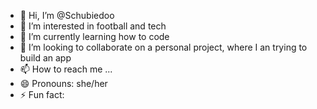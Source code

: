- 👋 Hi, I’m @Schubiedoo
- 👀 I’m interested in football and tech
- 🌱 I’m currently learning how to code
- 💞️ I’m looking to collaborate on a personal project, where I an trying to build an app
- 📫 How to reach me ...
- 😄 Pronouns: she/her
- ⚡ Fun fact: 

<!---
Schubiedoo/Schubiedoo is a ✨ special ✨ repository because its `README.md` (this file) appears on your GitHub profile.
You can click the Preview link to take a look at your changes.
--->
